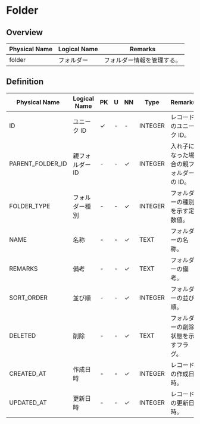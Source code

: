 # Folder

## Overview

| Physical Name | Logical Name | Remarks                    |
| ------------- | ------------ | -------------------------- |
| folder        | フォルダー   | フォルダー情報を管理する。 |

## Definition

| Physical Name    | Logical Name    | PK  | U   | NN  | Type    | Remarks                                 |
| ---------------- | --------------- | --- | --- | --- | ------- | --------------------------------------- |
| ID               | ユニーク ID     | ✓   | -   | -   | INTEGER | レコードのユニーク ID。                 |
| PARENT_FOLDER_ID | 親フォルダー ID | -   | -   | ✓   | INTEGER | 入れ子になった場合の親フォルダーの ID。 |
| FOLDER_TYPE      | フォルダー種別  | -   | -   | ✓   | INTEGER | フォルダーの種別を示す定数値。          |
| NAME             | 名称            | -   | -   | ✓   | TEXT    | フォルダーの名称。                      |
| REMARKS          | 備考            | -   | -   | ✓   | TEXT    | フォルダーの備考。                      |
| SORT_ORDER       | 並び順          | -   | -   | ✓   | INTEGER | フォルダーの並び順。                    |
| DELETED          | 削除            | -   | -   | ✓   | TEXT    | フォルダーの削除状態を示すフラグ。      |
| CREATED_AT       | 作成日時        | -   | -   | ✓   | INTEGER | レコードの作成日時。                    |
| UPDATED_AT       | 更新日時        | -   | -   | ✓   | INTEGER | レコードの更新日時。                    |

